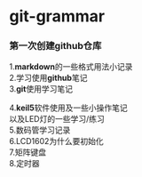 # git-grammar
### 第一次创建github仓库<br>
1.**markdown**的一些格式用法小记录<br> 
2.学习使用**github**笔记<br> 
3.**git**使用学习笔记<br> 

4.**keil5**软件使用及一些小操作笔记<br> 
  以及LED灯的一些学习/练习<br> 
5.数码管学习记录<br> 
6.LCD1602为什么要初始化<br> 
7.矩阵键盘<br> 
8.定时器<br> 
